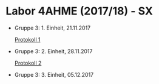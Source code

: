 # Labor 4AHME (2017/18) - SX

* Gruppe 3: 1. Einheit, 21.11.2017 

  [Protokoll 1](https://github.com/HTLMechatronics/m14-la1-sx/blob/rufflm14/Protokoll_1.md)
  
* Gruppe 3: 2. Einheit, 28.11.2017  

  [Protokoll 2](https://github.com/HTLMechatronics/m14-la1-sx/blob/moemim14/moemim14/Protokoll2_7.11.2017.md)

* Gruppe 3: 3. Einheit, 05.12.2017

